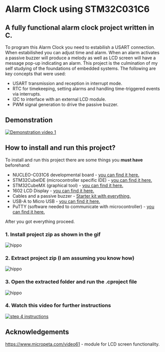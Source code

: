 
# Alarm Clock using STM32C031C6
## A fully functional alarm clock project written in C.
To program this Alarm Clock you need to estabilish a USART connection. When estabilished you can adjust time and alarm. When an alarm activates a passive buzzer will produce a melody as well as LCD screen will have a message pop-up indicating an alarm. This project is the culmination of my self studying of the foundations of embedded systems. The following are key concepts that were used:
* USART transmission and reception in interrupt mode.
* RTC for timekeeping, setting alarms and handling time-triggered events via interrupts.
* I2C to interface with an external LCD module.
* PWM signal generation to drive the passive buzzer.

## Demonstration
[![Demonstration video 1](https://media1.giphy.com/media/v1.Y2lkPTc5MGI3NjExeDBpbXpmaGxtaWxkbHE0MGZkdWxoNDhsODhqeTdmNGxnNmhyY3c2diZlcD12MV9pbnRlcm5hbF9naWZfYnlfaWQmY3Q9Zw/dvGzu9yryBg65F5R4t/giphy.gif)]((https://www.youtube.com/watch?v=joikh8UFD_I))


## How to install and run this project?
To install and run this project there are some things you **must have** beforehand:
* NUCLEO-C031C6 developmental board - [you can find it here.](https://www.st.com/en/evaluation-tools/nucleo-c031c6.html#overview)
* STM32CubeIDE (microcontroller specific IDE) - [you can find it here.](https://www.st.com/en/development-tools/stm32cubeide.html)
* STM32CubeMX (graphical tool) - [you can find it here.](https://www.st.com/en/development-tools/stm32cubemx.html) 
* 1602 LCD Display - [you can find it here.](https://www.amazon.com/dp/B0D2LBRXHM/ref=sspa_dk_detail_0?sp_csd=d2lkZ2V0TmFtZT1zcF9kZXRhaWxfdGhlbWF0aWM) 
* Cables and a passive buzzer - [Starter kit with everything.](https://www.amazon.com/dp/B09YRJQRFF) 
* USB-A to Micro USB - [you can find it here.](https://www.amazon.com/Amazon-Basics-Charging-Transfer-Gold-Plated/dp/B071S5NTDR?source=ps-sl-shoppingads-lpcontext&ref_=fplfs&smid=ATVPDKIKX0DER&gQT=0)
* PuTTY (software needed to communicate with microcontroller) - [you can find it here.](https://www.putty.org/)


After you got everything proceed.

### 1. Install project zip as shown in the gif
![hippo](https://media3.giphy.com/media/v1.Y2lkPTc5MGI3NjExanB6dDVrbnJodGRpNTMwbHJ5OXdqdXZneTNiaGlueGN1cGV2YWR4YSZlcD12MV9pbnRlcm5hbF9naWZfYnlfaWQmY3Q9Zw/Al0xIlR44DJClLfU8u/giphy.gif)

### 2. Extract project zip (I am assuming you know how)
![hippo](https://media2.giphy.com/media/v1.Y2lkPTc5MGI3NjExOXhleGdjMnYwenk2djN2ZnBuNnB1Z3hhMm5tZ2dqOHJmM2lmMGdrdiZlcD12MV9pbnRlcm5hbF9naWZfYnlfaWQmY3Q9Zw/I4hSsp4Qmsrkwy0MHv/giphy.gif)

### 3. Open the extracted folder and run the .cproject file
![hippo](https://media0.giphy.com/media/v1.Y2lkPTc5MGI3NjExajR4dWUxemZqczNiMGlwbGRncDk3ejA2Y3pwdTdwY2V1aHYybGJqcSZlcD12MV9pbnRlcm5hbF9naWZfYnlfaWQmY3Q9Zw/YYgUAKQAwdBTJfgQoM/giphy.gif)
### 4. Watch this video for further instructions
[![step 4 instructions](https://media4.giphy.com/media/v1.Y2lkPTc5MGI3NjExcmRndzdhZWR5eDY0b3R2dnZ2eWlqeXVuaGNtdnd6bjVnb2E3czA0ZSZlcD12MV9pbnRlcm5hbF9naWZfYnlfaWQmY3Q9Zw/0pzElAhaY79jqkUOaB/giphy.gif)]((https://youtu.be/k6KFNa1gwo8))

## Acknowledgements
https://www.micropeta.com/video61 - module for LCD screen functionality.
